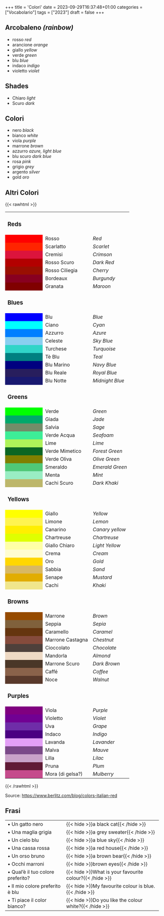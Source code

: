 +++
title = 'Colori'
date = 2023-09-29T16:37:48+01:00
categories = ["Vocabolario"]
tags = ["2023"]
draft = false
+++

## Arcobaleno *(rainbow)*

- rosso *red*
- arancione *orange*
- giallo *yellow*
- verde *green*
- blu *blue*
- indaco *indigo*
- violetto *violet*

## Shades

- Chiaro *light*
- Scuro *dark*

## Colori

- nero *black*
- bianco *white*
- viola *purple*
- marrone *brown*
- azzurro *azure, light blue*
- blu scuro *dark blue*
- rosa *pink*
- grigio *grey*
- argento *silver*
- gold *oro*

## Altri Colori

{{< rawhtml >}}
<table style="width:440px">
<tr>
    <td colspan="3"><h3>Reds</h2></td>
</tr>
<tr>
    <td style="color:white;background-color:#ff0000">
    &nbsp;&nbsp;&nbsp;&nbsp;&nbsp;&nbsp;&nbsp;&nbsp;&nbsp;&nbsp;&nbsp;&nbsp;
    &nbsp;&nbsp;&nbsp;&nbsp;&nbsp;&nbsp;&nbsp;&nbsp;&nbsp;&nbsp;&nbsp;&nbsp;
    </td>
    <td>Rosso</td>
    <td class="show"><em>Red</em></td>
</tr>
<tr>
    <td style="color:white;background-color:#FF2400"></td>
    <td>Scarlatto</td>
    <td class="show"><em>Scarlet</em></td>
</tr>
<tr>
    <td style="color:white;background-color:#DC143C"></td>
    <td>Cremisi</td>
    <td class="show"><em>Crimson</em></td>
</tr>
<tr>
    <td style="color:white;background-color:#b30000"></td>
    <td>Rosso Scuro</td>
    <td class="show"><em>Dark Red</em></td>
</tr>
<tr>
    <td style="color:white;background-color:#990F02"></td>
    <td>Rosso Ciliegia</td>
    <td class="show"><em>Cherry</em></td>
</tr>
<tr>
    <td style="color:white;background-color:#880020"></td>
    <td>Bordeaux</td>
    <td class="show"><em>Burgundy</em></td>
</tr>
<tr>
    <td style="color:white;background-color:#800000"></td>
    <td>Granata</td>
    <td class="show"><em>Maroon</em></td>
</tr>
<tr>
    <td colspan="3"><h3>Blues</h2></td>
</tr>
<tr>
    <td style="color:white;background-color:#0000FF">
    &nbsp;&nbsp;&nbsp;&nbsp;&nbsp;&nbsp;&nbsp;&nbsp;&nbsp;&nbsp;&nbsp;&nbsp;
    &nbsp;&nbsp;&nbsp;&nbsp;&nbsp;&nbsp;&nbsp;&nbsp;&nbsp;&nbsp;&nbsp;&nbsp;
    </td>
    <td>Blu</td>
    <td class="show"><em>Blue</em></td>
</tr>
<tr>
    <td style="color:white;background-color:#00FFFF"></td>
    <td>Ciano</td>
    <td class="show"><em>Cyan</em></td>
</tr>
<tr>
    <td style="color:white;background-color:#007FFF"></td>
    <td>Azzurro</td>
    <td class="show"><em>Azure</em></td>
</tr>
<tr>
    <td style="color:white;background-color:#89CFF0"></td>
    <td>Celeste</td>
    <td class="show"><em>Sky Blue</em></td>
</tr>
<tr>
    <td style="color:white;background-color:#30D5C8"></td>
    <td>Turchese</td>
    <td class="show"><em>Turquoise</em></td>
</tr>
<tr>
    <td style="color:white;background-color:#008080"></td>
    <td>Tè Blu</td>
    <td class="show"><em>Teal</em></td>
</tr>
<tr>
    <td style="color:white;background-color:#000080"></td>
    <td>Blu Marino</td>
    <td class="show"><em>Navy Blue</em></td>
</tr>
<tr>
    <td style="color:white;background-color:#281E5D"></td>
    <td>Blu Reale</td>
    <td class="show"><em>Royal Blue</em></td>
</tr>
<tr>
    <td style="color:white;background-color:#191970"></td>
    <td>Blu Notte</td>
    <td class="show"><em>Midnight Blue</em></td>
</tr>

<tr>
    <td colspan="3"><h3>Greens</h2></td>
</tr>
<tr>
    <td style="color:white;background-color:#00FF00">&nbsp;</td>
    <td>Verde</td>
    <td class="show"><em>Green</em></td>
</tr>
<tr>
    <td style="color:white;background-color:#00A86B"></td>
    <td>Giada</td>
    <td class="show"><em>Jade</em></td>
</tr>
<tr>
    <td style="color:white;background-color:#728C69"></td>
    <td>Salvia</td>
    <td class="show"><em>Sage</em></td>
</tr>
<tr>
    <td style="color:white;background-color:#3DED97"></td>
    <td>Verde Acqua</td>
    <td class="show"><em>Seafoam</em></td>
</tr>
<tr>
    <td style="color:white;background-color:#AEF359"></td>
    <td>Lime</td>
    <td class="show"><em>Lime</em></td>
</tr>
<tr>
    <td style="color:white;background-color:#0B6623"></td>
    <td>Verde Mimetico</td>
    <td class="show"><em>Forest Green</em></td>
</tr>
<tr>
    <td style="color:white;background-color:#808000"></td>
    <td>Verde Oliva</td>
    <td class="show"><em>Olive Green</em></td>
</tr>
<tr>
    <td style="color:white;background-color:#50C878"></td>
    <td>Smeraldo</td>
    <td class="show"><em>Emerald Green</em></td>
</tr>
<tr>
    <td style="color:white;background-color:#99EDC3"></td>
    <td>Menta</td>
    <td class="show"><em>Mint</em></td>
</tr>
<tr>
    <td style="color:white;background-color:#BDB76B"></td>
    <td>Cachi Scuro</td>
    <td class="show"><em>Dark Khaki</em></td>
</tr>

<tr>
    <td colspan="3"><h3>Yellows</h2></td>
</tr>
<tr>
    <td style="color:white;background-color:#FFFF00">&nbsp;</td>
    <td>Giallo</td>
    <td class="show"><em>Yellow</em></td>
</tr>
<tr>
    <td style="color:white;background-color:#FFF44F"></td>
    <td>Limone</td>
    <td class="show"><em>Lemon</em></td>
</tr>
<tr>
    <td style="color:white;background-color:#FFEF00"></td>
    <td>Canarino</td>
    <td class="show"><em>Canary yellow</em></td>
</tr>
<tr>
    <td style="color:white;background-color:#DFFF00"></td>
    <td>Chartreuse</td>
    <td class="show"><em>Chartreuse</em></td>
</tr>
<tr>
    <td style="color:white;background-color:#FFFFA7"></td>
    <td>Giallo Chiaro</td>
    <td class="show"><em>Light Yellow</em></td>
</tr>
<tr>
    <td style="color:white;background-color:#FFFDD0"></td>
    <td>Crema</td>
    <td class="show"><em>Cream</em></td>
</tr>
<tr>
    <td style="color:white;background-color:#FFD700"></td>
    <td>Oro</td>
    <td class="show"><em>Gold</em></td>
</tr>
<tr>
    <td style="color:white;background-color:#D8B863"></td>
    <td>Sabbia</td>
    <td class="show"><em>Sand</em></td>
</tr>
<tr>
    <td style="color:white;background-color:#E1AD01"></td>
    <td>Senape</td>
    <td class="show"><em>Mustard</em></td>
</tr>
<tr>
    <td style="color:white;background-color:#F0E68C"></td>
    <td>Cachi</td>
    <td class="show"><em>Khaki</em></td>
</tr>


<tr>
    <td colspan="3"><h3>Browns</h2></td>
</tr>
<tr>
    <td style="color:white;background-color:#964B00">&nbsp;</td>
    <td>Marrone</td>
    <td class="show"><em>Brown</em></td>
</tr>
<tr>
    <td style="color:white;background-color:#80613C"></td>
    <td>Seppia</td>
    <td class="show"><em>Sepia</em></td>
</tr>
<tr>
    <td style="color:white;background-color:#65350F"></td>
    <td>Caramello</td>
    <td class="show"><em>Caramel</em></td>
</tr>
<tr>
    <td style="color:white;background-color:#854B3C"></td>
    <td>Marrone Castagna</td>
    <td class="show"><em>Chestnut</em></td>
</tr>
<tr>
    <td style="color:white;background-color:#4E403B"></td>
    <td>Cioccolato</td>
    <td class="show"><em>Chocolate</em></td>
</tr>
<tr>
    <td style="color:white;background-color:#EED9C4"></td>
    <td>Mandorla</td>
    <td class="show"><em>Almond</em></td>
</tr>
<tr>
    <td style="color:white;background-color:#4A3728"></td>
    <td>Marrone Scuro</td>
    <td class="show"><em>Dark Brown</em></td>
</tr>
<tr>
    <td style="color:white;background-color:#8A624A"></td>
    <td>Caffé</td>
    <td class="show"><em>Coffee</em></td>
</tr>
<tr>
    <td style="color:white;background-color:#59392B"></td>
    <td>Noce</td>
    <td class="show"><em>Walnut</em></td>
</tr>


<tr>
    <td colspan="3"><h3>Purples</h2></td>
</tr>
<tr>
    <td style="color:white;background-color:#800080">&nbsp;</td>
    <td>Viola</td>
    <td class="show"><em>Purple</em></td>
</tr>
<tr>
    <td style="color:white;background-color:#710193"></td>
    <td>Violetto</td>
    <td class="show"><em>Violet</em></td>
</tr>
<tr>
    <td style="color:white;background-color:#6F2DA8"></td>
    <td>Uva</td>
    <td class="show"><em>Grape</em></td>
</tr>
<tr>
    <td style="color:white;background-color:#4B0082"></td>
    <td>Indaco</td>
    <td class="show"><em>Indigo</em></td>
</tr>
<tr>
    <td style="color:white;background-color:#E39FF6"></td>
    <td>Lavanda</td>
    <td class="show"><em>Lavander</em></td>
</tr>
<tr>
    <td style="color:white;background-color:#7A4988"></td>
    <td>Malva</td>
    <td class="show"><em>Mauve</em></td>
</tr>
<tr>
    <td style="color:white;background-color:#C8A2C8"></td>
    <td>Lilla</td>
    <td class="show"><em>Lilac</em></td>
</tr>
<tr>
    <td style="color:white;background-color:#601A35"></td>
    <td>Pruna</td>
    <td class="show"><em>Plum</em></td>
</tr>
<tr>
    <td style="color:white;background-color:#C54B8C"></td>
    <td>Mora (di gelsa?)</td>
    <td class="show"><em>Mulberry</em></td>
</tr>

</table>
{{< /rawhtml >}}

Source: https://www.berlitz.com/blog/colors-italian-red

## Frasi

| | |
|------------|-----------|
| &bull; Un gatto nero | {{< hide >}}a black cat{{< /hide >}} |
| &bull; Una maglia grigia | {{< hide >}}a grey sweater{{< /hide >}} |
| &bull; Un cielo blu | {{< hide >}}a blue sky{{< /hide >}} |
| &bull; Una cassa rossa | {{< hide >}}a red house{{< /hide >}} |
| &bull; Un orso bruno | {{< hide >}}a brown bear{{< /hide >}} |
| &bull; Occhi marroni | {{< hide >}}brown eyes{{< /hide >}} |
| &bull; Qual’è il tuo colore preferito? | {{< hide >}}What is your favourite colour?{{< /hide >}} |
| &bull; Il mio colore preferito è blu | {{< hide >}}My favourite colour is blue.{{< /hide >}} |
| &bull; Ti piace il color bianco? | {{< hide >}}Do you like the colour white?{{< /hide >}} |
